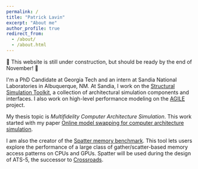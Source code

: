 ```yaml
---
permalink: /
title: "Patrick Lavin"
excerpt: "About me"
author_profile: true
redirect_from: 
  - /about/
  - /about.html
---
```


👷 This website is still under construction, but should be ready by the end of November! 👷

I'm a PhD Candidate at Georgia Tech and an intern at Sandia National Laboratories in Albuquerque, NM. At Sandia, I work on the [Structural Simulation Toolkit](http://sst-simulator.org/), a collection of architectural simulation components and interfaces. I also work on high-level performance modeling on the [AGILE](https://www.iarpa.gov/research-programs/agile) project.

My thesis topic is _Multifidelity Computer Architecture Simulation_. This work started with my paper [Online model swapping for computer architecture simulation](/publication/model-swapping). 

I am also the creator of the [Spatter memory benchmark](https://github.com/hpcgarage/spatter). This tool lets users explore the performance of a large class of gather/scatter-based memory access patterns on CPUs and GPUs. Spatter will be used during the design of ATS-5, the successor to [Crossroads](https://discover.lanl.gov/news/1020-supercomputer-tycho).

